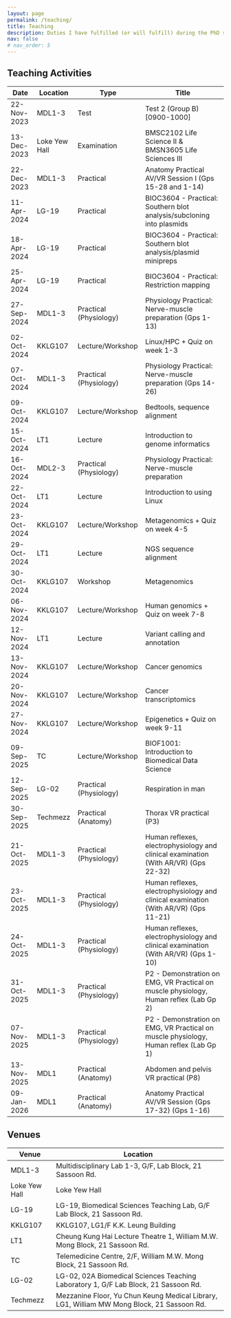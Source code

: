 ```yaml
---
layout: page
permalink: /teaching/
title: Teaching
description: Duties I have fulfilled (or will fulfill) during the PhD study.
nav: false
# nav_order: 5
---
```


## Teaching Activities

| Date        | Location      | Type                   | Title                                                                                 |
| ----------- | ------------- | ---------------------- | ------------------------------------------------------------------------------------- |
| 22-Nov-2023 | MDL1-3        | Test                   | Test 2 (Group B) [0900-1000]                                                          |
| 13-Dec-2023 | Loke Yew Hall | Examination            | BMSC2102 Life Science II & BMSN3605 Life Sciences III                                 |
| 22-Dec-2023 | MDL1-3        | Practical              | Anatomy Practical AV/VR Session I (Gps 15-28 and 1-14)                                |
| 11-Apr-2024 | LG-19         | Practical              | BIOC3604 - Practical: Southern blot analysis/subcloning into plasmids                 |
| 18-Apr-2024 | LG-19         | Practical              | BIOC3604 - Practical: Southern blot analysis/plasmid minipreps                        |
| 25-Apr-2024 | LG-19         | Practical              | BIOC3604 - Practical: Restriction mapping                                             |
| 27-Sep-2024 | MDL1-3        | Practical (Physiology) | Physiology Practical: Nerve-muscle preparation (Gps 1-13)                             |
| 02-Oct-2024 | KKLG107       | Lecture/Workshop       | Linux/HPC + Quiz on week 1-3                                                          |
| 07-Oct-2024 | MDL1-3        | Practical (Physiology) | Physiology Practical: Nerve-muscle preparation (Gps 14-26)                            |
| 09-Oct-2024 | KKLG107       | Lecture/Workshop       | Bedtools, sequence alignment                                                          |
| 15-Oct-2024 | LT1           | Lecture                | Introduction to genome informatics                                                    |
| 16-Oct-2024 | MDL2-3        | Practical (Physiology) | Physiology Practical: Nerve-muscle preparation                                        |
| 22-Oct-2024 | LT1           | Lecture                | Introduction to using Linux                                                           |
| 23-Oct-2024 | KKLG107       | Lecture/Workshop       | Metagenomics + Quiz on week 4-5                                                       |
| 29-Oct-2024 | LT1           | Lecture                | NGS sequence alignment                                                                |
| 30-Oct-2024 | KKLG107       | Workshop               | Metagenomics                                                                          |
| 06-Nov-2024 | KKLG107       | Lecture/Workshop       | Human genomics + Quiz on week 7-8                                                     |
| 12-Nov-2024 | LT1           | Lecture                | Variant calling and annotation                                                        |
| 13-Nov-2024 | KKLG107       | Lecture/Workshop       | Cancer genomics                                                                       |
| 20-Nov-2024 | KKLG107       | Lecture/Workshop       | Cancer transcriptomics                                                                |
| 27-Nov-2024 | KKLG107       | Lecture/Workshop       | Epigenetics + Quiz on week 9-11                                                       |
| 09-Sep-2025 | TC            | Lecture/Workshop       | BIOF1001: Introduction to Biomedical Data Science                                     |
| 12-Sep-2025 | LG-02         | Practical (Physiology) | Respiration in man                                                                    |
| 30-Sep-2025 | Techmezz      | Practical (Anatomy)    | Thorax VR practical (P3)                                                              |
| 21-Oct-2025 | MDL1-3        | Practical (Physiology) | Human reflexes, electrophysiology and clinical examination (With AR/VR) (Gps 22-32)   |
| 23-Oct-2025 | MDL1-3        | Practical (Physiology) | Human reflexes, electrophysiology and clinical examination (With AR/VR) (Gps 11-21)   |
| 24-Oct-2025 | MDL1-3        | Practical (Physiology) | Human reflexes, electrophysiology and clinical examination (With AR/VR) (Gps 1-10)    |
| 31-Oct-2025 | MDL1-3        | Practical (Physiology) | P2 - Demonstration on EMG, VR Practical on muscle physiology, Human reflex (Lab Gp 2) |
| 07-Nov-2025 | MDL1-3        | Practical (Physiology) | P2 - Demonstration on EMG, VR Practical on muscle physiology, Human reflex (Lab Gp 1) |
| 13-Nov-2025 | MDL1          | Practical (Anatomy)    | Abdomen and pelvis VR practical (P8)                                                  |
| 09-Jan-2026 | MDL1          | Practical (Anatomy)    | Anatomy Practical AV/VR Session (Gps 17-32) (Gps 1-16)                                |

## Venues

| Venue         | Location                                                                                   |
| ------------- | ------------------------------------------------------------------------------------------ |
| MDL1-3        | Multidisciplinary Lab 1-3, G/F, Lab Block, 21 Sassoon Rd.                                  |
| Loke Yew Hall | Loke Yew Hall                                                                              |
| LG-19         | LG-19, Biomedical Sciences Teaching Lab, G/F Lab Block, 21 Sassoon Rd.                     |
| KKLG107       | KKLG107, LG1/F K.K. Leung Building                                                         |
| LT1           | Cheung Kung Hai Lecture Theatre 1,  William M.W. Mong Block, 21 Sassoon Rd.                |
| TC            | Telemedicine Centre, 2/F, William M.W. Mong Block, 21 Sassoon Rd.                          |
| LG-02         | LG-02, 02A Biomedical Sciences Teaching Laboratory 1, G/F Lab Block, 21 Sassoon Rd.        |
| Techmezz      | Mezzanine Floor, Yu Chun Keung Medical Library, LG1, William MW Mong Block, 21 Sassoon Rd. |
